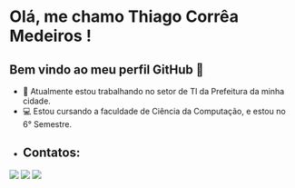 # Olá, me chamo Thiago Corrêa Medeiros ! 
## Bem vindo ao meu perfil GitHub 👋

- :bookmark_tabs: Atualmente estou trabalhando no setor de TI da Prefeitura da minha cidade. 
- :computer: Estou cursando a faculdade de Ciência da Computação, e estou no 6° Semestre. 
- ## Contatos:
<div>
<a href="https://instagram.com/tcmed_/" target="_blank"><img loading="lazy" src="https://img.shields.io/badge/-Instagram-%23E4405F?style=for-the-badge&logo=instagram&logoColor=white" target="_blank"></a>
<a href = "mailto:thicmedeiros@gmail.com/mail/u/0/?tab=rm&ogbl#inbox"><img loading="lazy" src="https://img.shields.io/badge/Gmail-D14836?style=for-the-badge&logo=gmail&logoColor=white" target="_blank"></a>
<a href="https://www.linkedin.com/in/thiago-corrêa-medeiros-9a40372a1/" target="_blank"><img loading="lazy" src="https://img.shields.io/badge/-LinkedIn-%230077B5?style=for-the-badge&logo=linkedin&logoColor=white" target="_blank"></a>   
</div>


